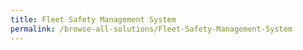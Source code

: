 ```yaml
---
title: Fleet Safety Management System
permalink: /browse-all-solutions/Fleet-Safety-Management-System
---
```


